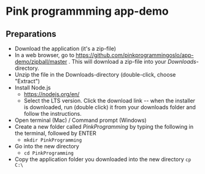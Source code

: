 # Pink programmming app-demo

## Preparations
- Download the application (it's a zip-file)
 - In a web browser, go to https://github.com/pinkprogrammingoslo/app-demo/zipball/master . This will download a zip-file into your _Downloads_-directory. 
  - Unzip the file in the Downloads-directory (double-click, choose "Extract")
- Install Node.js
  - https://nodejs.org/en/
  - Select the LTS version. Click the download link -- when the installer is downloaded, run (double click) it from your downloads folder and follow the instructions.
- Open terminal (Mac) / Command prompt (Windows)
- Create a new folder called _PinkProgramming_ by typing the following in the terminal, followed by ENTER
  - `mkdir PinkProgramming`
- Go into the new directory
  - `cd PinkProgramming`
- Copy the application folder you downloaded into the new directory
  `cp C:\`

